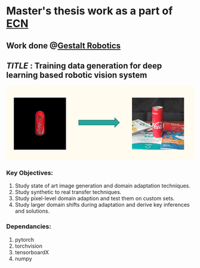 # Master's thesis work as a part of [ECN](https://www.ec-nantes.fr/)

## Work done @[Gestalt Robotics](https://www.gestalt-robotics.com/home.html)

## *TITLE* : Training data generation for deep learning based robotic vision system

![alt text](https://github.com/Ashok93/mthesis/blob/master/assets/images/syn_to_real.png "SYN to REAL")

### Key Objectives:

1. Study state of art image generation and domain adaptation techniques.
2. Study synthetic to real transfer techniques.
3. Study pixel-level domain adaption and test them on custom sets.
4. Study larger domain shifts during adaptation and derive key inferences and solutions.

### Dependancies:
1. pytorch
2. torchvision
3. tensorboardX 
4. numpy
